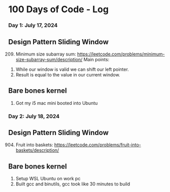 # 100 Days of Code - Log
### Day 1: July 17, 2024
## Design Pattern Sliding Window
209. Minimum size subarray sum: https://leetcode.com/problems/minimum-size-subarray-sum/description/
Main points:
1) While our window is valid we can shift our left pointer.
2) Result is equal to the value in our current window.

## Bare bones kernel
1) Got my i5 mac mini booted into Ubuntu

### Day 2: July 18, 2024
## Design Pattern Sliding Window
904. Fruit into baskets: https://leetcode.com/problems/fruit-into-baskets/description/

## Bare bones kernel
1) Setup WSL Ubuntu on work pc
2) Built gcc and binutils, gcc took like 30 minutes to build